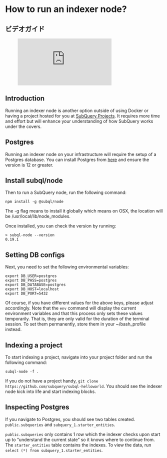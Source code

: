 # How to run an indexer node?

## ビデオガイド

<figure class="video_container">
  <iframe src="https://www.youtube.com/embed/QfNsR12ItnA" frameborder="0" allowfullscreen="true"></iframe>
</figure>

## Introduction

Running an indexer node is another option outside of using Docker or having a project hosted for you at [SubQuery Projects](https://project.subquery.network/). It requires more time and effort but will enhance your understanding of how SubQuery works under the covers.

## Postgres

Running an indexer node on your infrastructure will require the setup of a Postgres database. You can install Postgres from [here](https://www.postgresql.org/download/) and ensure the version is 12 or greater.

## Install subql/node

Then to run a SubQuery node, run the following command:

```shell
npm install -g @subql/node
```

The -g flag means to install it globally which means on OSX, the location will be /usr/local/lib/node_modules.

Once installed, you can check the version by running:

```shell
> subql-node --version
0.19.1
```

## Setting DB configs

Next, you need to set the following environmental variables:

```shell
export DB_USER=postgres
export DB_PASS=postgres
export DB_DATABASE=postgres
export DB_HOST=localhost
export DB_PORT=5432
```

Of course, if you have different values for the above keys, please adjust accordingly. Note that the `env` command will display the current environment variables and that this process only sets these values temporarily. That is, they are only valid for the duration of the terminal session. To set them permanently, store them in your ~/bash_profile instead.

## Indexing a project

To start indexing a project, navigate into your project folder and run the following command:

```shell
subql-node -f .
```

If you do not have a project handy, `git clone https://github.com/subquery/subql-helloworld`. You should see the indexer node kick into life and start indexing blocks.

## Inspecting Postgres

If you navigate to Postgres, you should see two tables created. `public.subqueries` and `subquery_1.starter_entities`.

`public.subqueries` only contains 1 row which the indexer checks upon start up to “understand the current state” so it knows where to continue from. The `starter_entities` table contains the indexes. To view the data, run `select (*) from subquery_1.starter_entities`.
